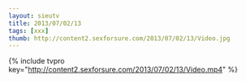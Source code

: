 ```yaml
--- 
layout: sieutv
title: 2013/07/02/13
tags: [xxx]
thumb: http://content2.sexforsure.com/2013/07/02/13/Video.jpg
---
```

{% include tvpro key="http://content2.sexforsure.com/2013/07/02/13/Video.mp4" %} 
